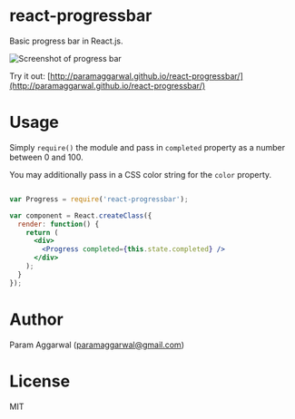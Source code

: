 react-progressbar
=================

Basic progress bar in React.js.

![Screenshot of progress bar](https://raw.githubusercontent.com/paramaggarwal/react-progressbar/master/screenshot.png)

Try it out: [http://paramaggarwal.github.io/react-progressbar/](http://paramaggarwal.github.io/react-progressbar/)

Usage
=====

Simply `require()` the module and pass in `completed` property as a number between 0 and 100.

You may additionally pass in a CSS color string for the `color` property.

```jsx

var Progress = require('react-progressbar');

var component = React.createClass({
  render: function() {
    return (
      <div>
        <Progress completed={this.state.completed} />
      </div>
    );
  }
});
```

Author
======

Param Aggarwal (paramaggarwal@gmail.com)

License
=======

MIT
